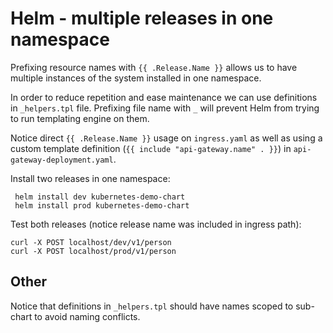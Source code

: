# Helm - multiple releases in one namespace

Prefixing resource names with `{{ .Release.Name }}` allows us to have multiple instances of the system installed in one namespace.

In order to reduce repetition and ease maintenance we can use definitions in `_helpers.tpl` file. Prefixing file name with `_` will prevent Helm from trying to run templating engine on them.

Notice direct `{{ .Release.Name }}` usage on `ingress.yaml` as well as using a custom template definition (`{{ include "api-gateway.name" . }}`) in `api-gateway-deployment.yaml`.

Install two releases in one namespace:

     helm install dev kubernetes-demo-chart
     helm install prod kubernetes-demo-chart

Test both releases (notice release name was included in ingress path):

    curl -X POST localhost/dev/v1/person
    curl -X POST localhost/prod/v1/person

## Other

Notice that definitions in `_helpers.tpl` should have names scoped to sub-chart to avoid naming conflicts.